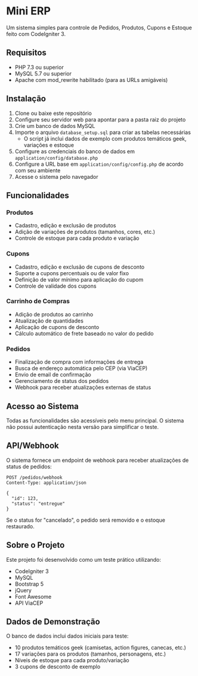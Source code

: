 # Mini ERP

Um sistema simples para controle de Pedidos, Produtos, Cupons e Estoque feito com CodeIgniter 3.

## Requisitos

- PHP 7.3 ou superior
- MySQL 5.7 ou superior
- Apache com mod_rewrite habilitado (para as URLs amigáveis)

## Instalação

1. Clone ou baixe este repositório
2. Configure seu servidor web para apontar para a pasta raiz do projeto
3. Crie um banco de dados MySQL
4. Importe o arquivo `database_setup.sql` para criar as tabelas necessárias
   - O script já inclui dados de exemplo com produtos temáticos geek, variações e estoque
5. Configure as credenciais do banco de dados em `application/config/database.php`
6. Configure a URL base em `application/config/config.php` de acordo com seu ambiente
7. Acesse o sistema pelo navegador

## Funcionalidades

### Produtos
- Cadastro, edição e exclusão de produtos
- Adição de variações de produtos (tamanhos, cores, etc.)
- Controle de estoque para cada produto e variação

### Cupons
- Cadastro, edição e exclusão de cupons de desconto
- Suporte a cupons percentuais ou de valor fixo
- Definição de valor mínimo para aplicação do cupom
- Controle de validade dos cupons

### Carrinho de Compras
- Adição de produtos ao carrinho
- Atualização de quantidades
- Aplicação de cupons de desconto
- Cálculo automático de frete baseado no valor do pedido

### Pedidos
- Finalização de compra com informações de entrega
- Busca de endereço automática pelo CEP (via ViaCEP)
- Envio de email de confirmação
- Gerenciamento de status dos pedidos
- Webhook para receber atualizações externas de status

## Acesso ao Sistema

Todas as funcionalidades são acessíveis pelo menu principal. O sistema não possui autenticação nesta versão para simplificar o teste.

## API/Webhook

O sistema fornece um endpoint de webhook para receber atualizações de status de pedidos:

```
POST /pedidos/webhook
Content-Type: application/json

{
  "id": 123,
  "status": "entregue"
}
```

Se o status for "cancelado", o pedido será removido e o estoque restaurado.

## Sobre o Projeto

Este projeto foi desenvolvido como um teste prático utilizando:

- CodeIgniter 3
- MySQL
- Bootstrap 5
- jQuery
- Font Awesome
- API ViaCEP 

## Dados de Demonstração

O banco de dados inclui dados iniciais para teste:

- 10 produtos temáticos geek (camisetas, action figures, canecas, etc.)
- 17 variações para os produtos (tamanhos, personagens, etc.)
- Níveis de estoque para cada produto/variação
- 3 cupons de desconto de exemplo 